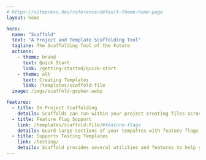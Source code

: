 ```yaml
---
# https://vitepress.dev/reference/default-theme-home-page
layout: home

hero:
  name: "Scaffold"
  text: "A Project and Template Scaffolding Tool"
  tagline: The Scaffolding Tool of the Future
  actions:
    - theme: brand
      text: Quick Start
      link: /getting-started/quick-start
    - theme: alt
      text: Creating Templates
      link: /templates/scaffold-file
  image: /imgs/scaffold-gopher.webp

features:
  - title: In Project Scaffolding
    details: Scaffolds can run within your project creating files across the project, and even injecting code into existing files.
  - title: Feature Flag Support
    link: /templates/scaffold-file/#feature-flags
    details: Guard large sections of your tempaltes with feature flags to allow for easy feature toggling.
  - title: Supports Testing Templates
    link: /testing/
    details: Scaffold provides several utilities and features to help you test your scaffolds and make sure
---
```

